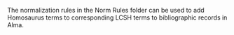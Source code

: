 The normalization rules in the Norm Rules folder can be used to add Homosaurus terms to corresponding LCSH terms to bibliographic records in Alma.

